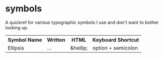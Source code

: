 symbols
=======

A quickref for various typographic symbols I use and don't want to bother looking up.


<table>
  <tr><th>Symbol Name</th><th>Written</th><th>HTML</th><th>Keyboard Shortcut</th></tr>
  <tr><td>Ellipsis</td><td>…</td><td>&amp;hellip;</td><td>option + semicolon</td></tr>
</table>
